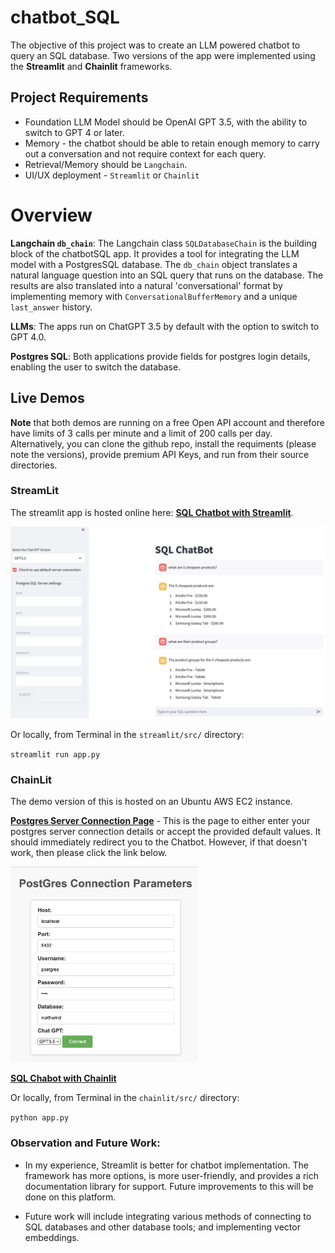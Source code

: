 # chatbot_SQL

The objective of this project was to create an LLM powered chatbot to query an SQL database. Two versions of the app were implemented using the **Streamlit** and **Chainlit** frameworks.

## Project Requirements

- Foundation LLM Model should be OpenAI GPT 3.5, with the ability to switch to GPT 4 or later.
- Memory - the chatbot should be able to retain enough memory to carry out a conversation and not require context for each query.
- Retrieval/Memory should be `Langchain`.
- UI/UX deployment - `Streamlit` or `Chainlit`

# Overview

**Langchain `db_chain`**: The Langchain class `SQLDatabaseChain` is the building block of the chatbotSQL app. It provides a tool for integrating the LLM model with a PostgresSQL database. The `db_chain` object translates a natural language question into an SQL query that runs on the database. The results are also translated into a natural 'conversational' format by implementing memory with `ConversationalBufferMemory` and a unique `last_answer` history.

**LLMs**: The apps run on ChatGPT 3.5 by default with the option to switch to GPT 4.0.

**Postgres SQL**: Both applications provide fields for postgres login details, enabling the user to switch the database.

## Live Demos

**Note** that both demos are running on a free Open API account and therefore have limits of 3 calls per minute and a limit of 200 calls per day. Alternatively, you can clone the github repo, install the requiments (please note the versions), provide premium API Keys, and run from their source directories.

### StreamLit

The streamlit app is hosted online here: [**SQL Chatbot with Streamlit**](https://chatbotsql.streamlit.app/).

![streamlitdemo](images/streamlit_demo.png)

Or locally, from Terminal in the `streamlit/src/` directory:

`streamlit run app.py`

### ChainLit

The demo version of this is hosted on an Ubuntu AWS EC2 instance.

[**Postgres Server Connection Page**](http://ec2-3-21-56-191.us-east-2.compute.amazonaws.com:5000/) - This is the page to either enter your postgres server connection details or accept the provided default values. It should immediately redirect you to the Chatbot. However, if that doesn't work, then please click the link below.

<img src="images/chainlit_demo_landing.png" width="300">

[**SQL Chabot with Chainlit**](http://ec2-3-21-56-191.us-east-2.compute.amazonaws.com:8000)

Or locally, from Terminal in the `chainlit/src/` directory:

`python app.py`

### Observation and Future Work:

- In my experience, Streamlit is better for chatbot implementation. The framework has more options, is more user-friendly, and provides a rich documentation library for support. Future improvements to this will be done on this platform.

- Future work will include integrating various methods of connecting to SQL databases and other database tools; and implementing vector embeddings.
